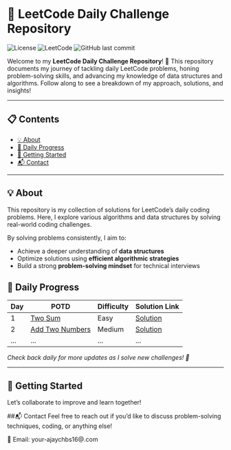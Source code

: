 # 🚀 LeetCode Daily Challenge Repository

![License](https://img.shields.io/badge/license-MIT-blue.svg)
![LeetCode](https://img.shields.io/badge/LeetCode-Progress-orange)
![GitHub last commit](https://github.com/Byte0017/LEETCODE/tree/main/POTD)

Welcome to my **LeetCode Daily Challenge Repository**! 🌟 This repository documents my journey of tackling daily LeetCode problems, honing problem-solving skills, and advancing my knowledge of data structures and algorithms. Follow along to see a breakdown of my approach, solutions, and insights!

---

## 📋 Contents

- [💡 About](#-about)
- [📅 Daily Progress](#-daily-progress)
- [🚀 Getting Started](#-getting-started)
- [📬 Contact](#-contact)

---

## 💡 About

This repository is my collection of solutions for LeetCode’s daily coding problems. Here, I explore various algorithms and data structures by solving real-world coding challenges.

By solving problems consistently, I aim to:
- Achieve a deeper understanding of **data structures**
- Optimize solutions using **efficient algorithmic strategies**
- Build a strong **problem-solving mindset** for technical interviews

## 📅 Daily Progress


| Day | POTD                        | Difficulty | Solution Link             |
|-----|---------------------------------------------------|------------|----------------------------|
| 1   | [Two Sum](https://leetcode.com/problems/two-sum/) | Easy       | [Solution](./Two-Sum/)    |
| 2   | [Add Two Numbers](https://leetcode.com/problems/add-two-numbers/) | Medium     | [Solution](./Add-Two-Numbers/) |
| ... | ...                                               | ...        | ...                        |


*Check back daily for more updates as I solve new challenges! 🌱*

---

## 🚀 Getting Started

Let’s collaborate to improve and learn together!

##📬 Contact
Feel free to reach out if you’d like to discuss problem-solving techniques, coding, or anything else!

📧 Email: your-ajaychbs16@.com

